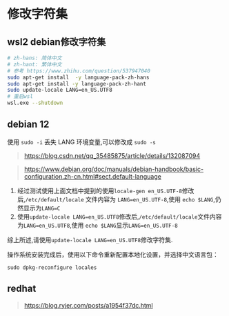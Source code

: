 # 修改字符集

## wsl2 debian修改字符集

```bash
# zh-hans: 简体中文
# zh-hant: 繁体中文
# 参考 https://www.zhihu.com/question/537947040
sudo apt-get install  -y language-pack-zh-hans
sudo apt-get install -y language-pack-zh-hant
sudo update-locale LANG=en_US.UTF8
# 重启wsl
wsl.exe --shutdown
```

## debian 12

使用 `sudo -i` 丢失 LANG 环境变量,可以修改成 `sudo -s`

> https://blog.csdn.net/qq_35485875/article/details/132087094

> https://www.debian.org/doc/manuals/debian-handbook/basic-configuration.zh-cn.html#sect.default-language

1. 经过测试使用上面文档中提到的使用`locale-gen en_US.UTF-8`修改后,`/etc/default/locale` 文件内容为 `LANG=en_US.UTF-8`,使用 `echo $LANG`,仍然显示为`LANG=C`
2. 使用`update-locale LANG=en_US.UTF8`修改后,`/etc/default/locale`文件内容为`LANG=en_US.UTF8`,使用 `echo $LANG`显示`LANG=en_US.UTF-8`

综上所述,请使用`update-locale LANG=en_US.UTF8`修改字符集.

操作系统安装完成后，使用以下命令重新配置本地化设置，并选择中文语言包：

`sudo dpkg-reconfigure locales`

## redhat

> https://blog.ryjer.com/posts/a1954f37dc.html
